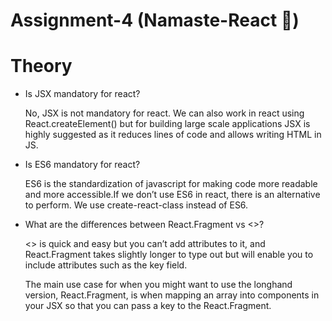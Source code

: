 # Assignment-4 (Namaste-React 🚀)


# Theory

- Is JSX mandatory for react?

  No, JSX is not mandatory for react. We can also work in react using React.createElement() but for building large scale applications JSX is highly suggested as it     reduces lines of code and allows writing HTML in JS.


- Is ES6 mandatory for react?

  ES6 is the standardization of javascript for making code more readable and more accessible.If we don’t use ES6 in react, there is an alternative to perform. We use   create-react-class instead of ES6.


- What are the differences between React.Fragment vs <>?

  <> is quick and easy but you can’t add attributes to it, and React.Fragment takes slightly longer to type out but will enable you to include attributes such as the   key field.

  The main use case for when you might want to use the longhand version, React.Fragment, is when mapping an array into components in your JSX so that you can pass a    key to the React.Fragment.
  
  
  
  
